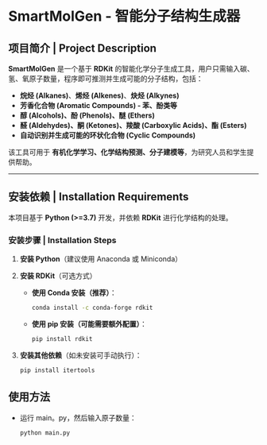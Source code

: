 # **SmartMolGen - 智能分子结构生成器**

## **项目简介 | Project Description**

**SmartMolGen** 是一个基于 **RDKit** 的智能化学分子生成工具，用户只需输入碳、氢、氧原子数量，程序即可推测并生成可能的分子结构，包括：

- **烷烃 (Alkanes)**、**烯烃 (Alkenes)**、**炔烃 (Alkynes)**
- **芳香化合物 (Aromatic Compounds) - 苯、酚类等**
- **醇 (Alcohols)、酚 (Phenols)、醚 (Ethers)**
- **醛 (Aldehydes)、酮 (Ketones)、羧酸 (Carboxylic Acids)、酯 (Esters)**
- **自动识别并生成可能的环状化合物 (Cyclic Compounds)**

该工具可用于 **有机化学学习、化学结构预测、分子建模等**，为研究人员和学生提供帮助。

---

## **安装依赖 | Installation Requirements**

本项目基于 **Python (>=3.7)** 开发，并依赖 **RDKit** 进行化学结构的处理。

### **安装步骤 | Installation Steps**

1. **安装 Python**（建议使用 Anaconda 或 Miniconda）
2. **安装 RDKit**（可选方式）

    - **使用 Conda 安装（推荐）**：
      ```bash
      conda install -c conda-forge rdkit
      ```  
    - **使用 pip 安装（可能需要额外配置）**：
      ```bash
      pip install rdkit
      ```  

3. **安装其他依赖**（如未安装可手动执行）：
   ```bash
   pip install itertools

## 使用方法

- 运行 main。py，然后输入原子数量：
   ```bash
   python main.py
   ```
